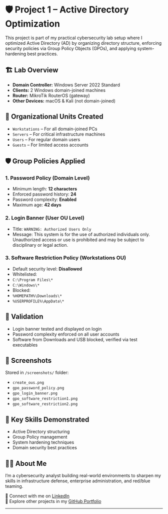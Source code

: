 # 🛡️ Project 1 – Active Directory Optimization

This project is part of my practical cybersecurity lab setup where I optimized Active Directory (AD) by organizing directory structure, enforcing security policies via Group Policy Objects (GPOs), and applying system-hardening best practices.

## 🏗️ Lab Overview

- **Domain Controller:** Windows Server 2022 Standard
- **Clients:** 2 Windows domain-joined machines
- **Router:** MikroTik RouterOS (gateway)
- **Other Devices:** macOS & Kali (not domain-joined)

## 📁 Organizational Units Created

- `Workstations` – For all domain-joined PCs
- `Servers` – For critical infrastructure machines
- `Users` – For regular domain users
- `Guests` – For limited access accounts

## 🛡️ Group Policies Applied

### 1. Password Policy (Domain Level)
- Minimum length: **12 characters**
- Enforced password history: **24**
- Password complexity: **Enabled**
- Maximum age: **42 days**

### 2. Login Banner (User OU Level)
- Title: `WARNING: Authorized Users Only`
- Message: This system is for the use of authorized individuals only.
        Unauthorized access or use is prohibited and may be subject to disciplinary or legal action.

### 3. Software Restriction Policy (Workstations OU)
- Default security level: **Disallowed**
- Whitelisted:
- `C:\Program Files\*`
- `C:\Windows\*`
- Blocked:
- `%HOMEPATH%\Downloads\*`
- `%USERPROFILE%\AppData\*`

## 🧪 Validation

- Login banner tested and displayed on login
- Password complexity enforced on all user accounts
- Software from Downloads and USB blocked, verified via test executables

## 📸 Screenshots

Stored in `/screenshots/` folder:
- `create_ous.png`
- `gpo_password_policy.png`
- `gpo_login_banner.png`
- `gpo_software_restriction1.png`
- `gpo_software_restriction2.png`

## 📌 Key Skills Demonstrated

- Active Directory structuring
- Group Policy management
- System hardening techniques
- Domain security best practices


## 🧑‍💻 About Me

I’m a cybersecurity analyst building real-world environments to sharpen my skills in infrastructure defense, enterprise administration, and red/blue teaming.

🔗 Connect with me on [LinkedIn](https://www.linkedin.com/in/ediomobrendan)  
📂 Explore other projects in my [GitHub Portfolio](https://github.com/Ecbrendan)

---